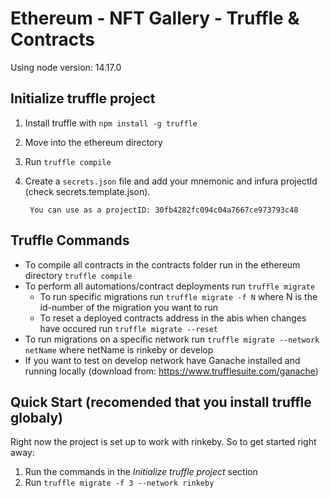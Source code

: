# Ethereum - NFT Gallery - Truffle & Contracts

Using node version: 14.17.0
## Initialize truffle project
1. Install truffle with `npm install -g truffle`
1. Move into the ethereum directory
1. Run `truffle compile`
1. Create a `secrets.json` file and add your mnemonic and infura projectId (check secrets.template.json). 

        You can use as a projectID: 30fb4282fc094c04a7667ce973793c48
## Truffle Commands
* To compile all contracts in the contracts folder run in the ethereum directory `truffle compile`
* To perform all automations/contract deployments run `truffle migrate`
    * To run specific migrations run `truffle migrate -f N` where N is the id-number of the migration you want to run
    * To reset a deployed contracts address in the abis when changes have occured run `truffle migrate --reset`
* To run migrations on a specific network run `truffle migrate --network netName` where netName is rinkeby or develop
* If you want to test on develop network have Ganache installed and running locally (download from: https://www.trufflesuite.com/ganache)


## Quick Start (recomended that you install truffle globaly)
Right now the project is set up to work with rinkeby. So to get started right away:
1. Run the commands in the *Initialize truffle project* section
1. Run `truffle migrate -f 3 --network rinkeby`